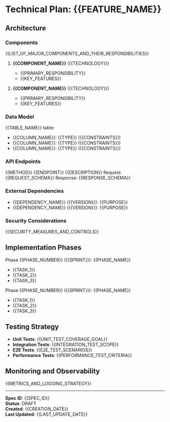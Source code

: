 # Technical Plan: {{FEATURE_NAME}}

## Architecture

### Components
{{LIST_OF_MAJOR_COMPONENTS_AND_THEIR_RESPONSIBILITIES}}

1. **{{COMPONENT_NAME}}** ({{TECHNOLOGY}})
   - {{PRIMARY_RESPONSIBILITY}}
   - {{KEY_FEATURES}}

2. **{{COMPONENT_NAME}}** ({{TECHNOLOGY}})
   - {{PRIMARY_RESPONSIBILITY}}
   - {{KEY_FEATURES}}

### Data Model

{{TABLE_NAME}} table:
- {{COLUMN_NAME}}: {{TYPE}} ({{CONSTRAINTS}})
- {{COLUMN_NAME}}: {{TYPE}} ({{CONSTRAINTS}})
- {{COLUMN_NAME}}: {{TYPE}} ({{CONSTRAINTS}})

### API Endpoints

{{METHOD}} {{ENDPOINT}}
{{DESCRIPTION}}
Request: {{REQUEST_SCHEMA}}
Response: {{RESPONSE_SCHEMA}}

### External Dependencies
- {{DEPENDENCY_NAME}} ({{VERSION}}): {{PURPOSE}}
- {{DEPENDENCY_NAME}} ({{VERSION}}): {{PURPOSE}}

### Security Considerations
{{SECURITY_MEASURES_AND_CONTROLS}}

## Implementation Phases

Phase {{PHASE_NUMBER}} ({{SPRINT}}): {{PHASE_NAME}}
- {{TASK_1}}
- {{TASK_2}}
- {{TASK_3}}

Phase {{PHASE_NUMBER}} ({{SPRINT}}): {{PHASE_NAME}}
- {{TASK_1}}
- {{TASK_2}}
- {{TASK_3}}

## Testing Strategy
- **Unit Tests**: {{UNIT_TEST_COVERAGE_GOAL}}
- **Integration Tests**: {{INTEGRATION_TEST_SCOPE}}
- **E2E Tests**: {{E2E_TEST_SCENARIOS}}
- **Performance Tests**: {{PERFORMANCE_TEST_CRITERIA}}

## Monitoring and Observability
{{METRICS_AND_LOGGING_STRATEGY}}

---

**Spec ID**: {{SPEC_ID}}  
**Status**: DRAFT  
**Created**: {{CREATION_DATE}}  
**Last Updated**: {{LAST_UPDATE_DATE}}